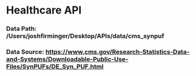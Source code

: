 # Healthcare API
### Data Path: /Users/joshfirminger/Desktop/APIs/data/cms_synpuf  
### Data Source: https://www.cms.gov/Research-Statistics-Data-and-Systems/Downloadable-Public-Use-Files/SynPUFs/DE_Syn_PUF.html


